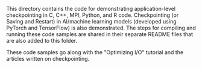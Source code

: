 This directory contains the code for demonstrating application-level checkpointing in C, C++, MPI, Python, and R code. Checkpointing (or Saving and Restart) in AI/machine learning models (developed using PyTorch and TensorFlow) is also demonstrated.  The steps for compiling and running these code samples are shared in their separate README files that are also added to this folder. 

These code samples go along with the "Optimizing I/O" tutorial and the articles written on checkpointing.
